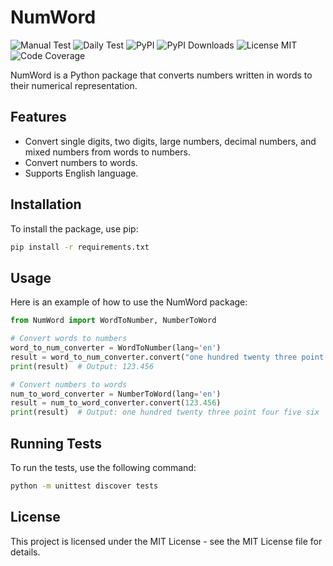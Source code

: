 # NumWord

![Manual Test](https://github.com/HarshitDalal/numword/actions/workflows/manual_test.yml/badge.svg)
![Daily Test](https://github.com/HarshitDalal/numword/actions/workflows/daily_test.yml/badge.svg)
![PyPI](https://img.shields.io/pypi/v/NumWord)
![PyPI Downloads](https://img.shields.io/pypi/dm/NumWord)
![License MIT](https://img.shields.io/github/license/HarshitDalal/numword)
![Code Coverage](https://img.shields.io/codecov/c/github/HarshitDalal/numword)

NumWord is a Python package that converts numbers written in words to their numerical representation.

## Features

- Convert single digits, two digits, large numbers, decimal numbers, and mixed numbers from words to numbers.
- Convert numbers to words.
- Supports English language.

## Installation

To install the package, use pip:

```bash
pip install -r requirements.txt
```

## Usage
Here is an example of how to use the NumWord package:

```python
from NumWord import WordToNumber, NumberToWord

# Convert words to numbers
word_to_num_converter = WordToNumber(lang='en')
result = word_to_num_converter.convert("one hundred twenty three point four five six")
print(result)  # Output: 123.456

# Convert numbers to words
num_to_word_converter = NumberToWord(lang='en')
result = num_to_word_converter.convert(123.456)
print(result)  # Output: one hundred twenty three point four five six
``` 
## Running Tests
To run the tests, use the following command:
```bash
python -m unittest discover tests
```

## License
This project is licensed under the MIT License - see the MIT License file for details.

